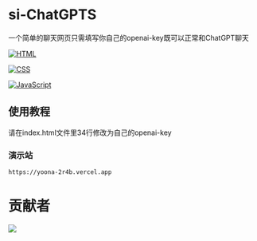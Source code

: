 # si-ChatGPTS
一个简单的聊天网页只需填写你自己的openai-key既可以正常和ChatGPT聊天

[![HTML](https://img.shields.io/badge/HTML-5-orange?style=flat-square&logo=html5)](https://auzgo.com/)

[![CSS](https://img.shields.io/badge/CSS-3-blue?style=flat-square&logo=css3)](https://auzgo.com/)

[![JavaScript](https://img.shields.io/badge/JavaScript-ES6-yellow?style=flat-square&logo=javascript)](https://auzgo.com/)

## 使用教程
请在index.html文件里34行修改为自己的openai-key
### 演示站
 ```
 https://yoona-2r4b.vercel.app
 ```
 
 # 贡献者
<a href="https://github.com/yoonA2022/si-ChatGPTS/graphs/contributors">
  <img src="https://contrib.rocks/image?repo=yoonA2022/si-ChatGPTS" />
</a>
